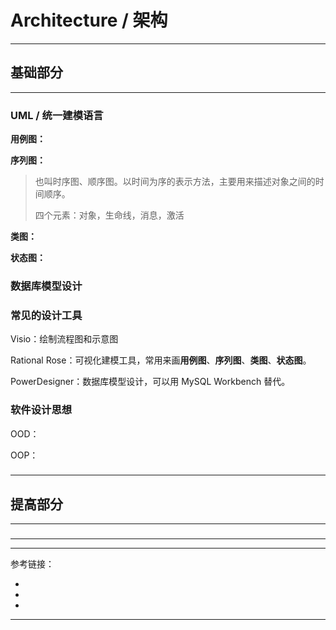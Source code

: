 # Architecture / 架构

---

## 基础部分

---

### UML / 统一建模语言

**用例图：**

**序列图：**

> 也叫时序图、顺序图。以时间为序的表示方法，主要用来描述对象之间的时间顺序。
>
> 四个元素：对象，生命线，消息，激活

**类图：**

**状态图：**

### 数据库模型设计

### 常见的设计工具

Visio：绘制流程图和示意图

Rational Rose：可视化建模工具，常用来画**用例图**、**序列图**、**类图**、**状态图**。

PowerDesigner：数据库模型设计，可以用 MySQL Workbench 替代。

### 软件设计思想

OOD：

OOP：

###

###

###

###

---

## 提高部分

---

###

---












---

参考链接：

- []()
- []()
- []()

---











